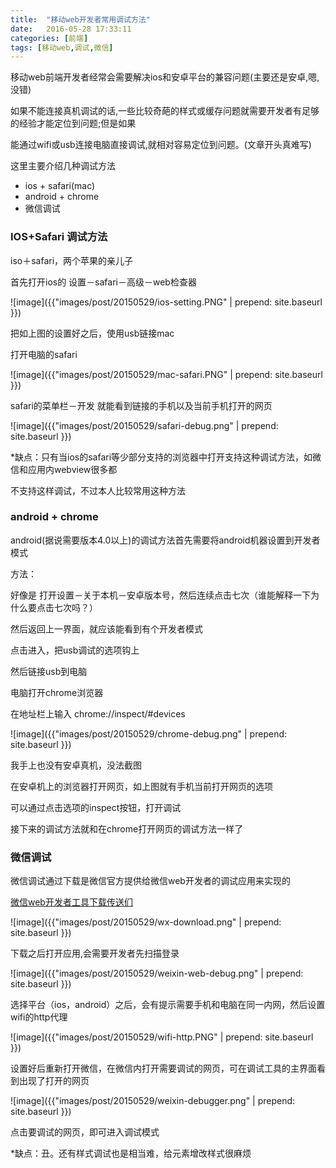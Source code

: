 ```yaml
---
title:  "移动web开发者常用调试方法"
date:   2016-05-28 17:33:11
categories: [前端]
tags: [移动web,调试,微信]
---
```


移动web前端开发者经常会需要解决ios和安卓平台的兼容问题(主要还是安卓,嗯,没错)

如果不能连接真机调试的话,一些比较奇葩的样式或缓存问题就需要开发者有足够的经验才能定位到问题;但是如果

能通过wifi或usb连接电脑直接调试,就相对容易定位到问题。(文章开头真难写)

这里主要介绍几种调试方法

* ios + safari(mac)
* android + chrome
* 微信调试

### IOS+Safari 调试方法

iso＋safari，两个苹果的亲儿子

首先打开ios的 设置－safari－高级－web检查器


![image]({{"images/post/20150529/ios-setting.PNG" | prepend: site.baseurl }})

把如上图的设置好之后，使用usb链接mac

打开电脑的safari

![image]({{"images/post/20150529/mac-safari.PNG" | prepend: site.baseurl }})

safari的菜单栏－开发 就能看到链接的手机以及当前手机打开的网页

![image]({{"images/post/20150529/safari-debug.png" | prepend: site.baseurl }})

*缺点：只有当ios的safari等少部分支持的浏览器中打开支持这种调试方法，如微信和应用内webview很多都

不支持这样调试，不过本人比较常用这种方法

### android + chrome

android(据说需要版本4.0以上)的调试方法首先需要将android机器设置到开发者模式

方法：

好像是 打开设置－关于本机－安卓版本号，然后连续点击七次（谁能解释一下为什么要点击七次吗？）

然后返回上一界面，就应该能看到有个开发者模式

点击进入，把usb调试的选项钩上

然后链接usb到电脑

电脑打开chrome浏览器

在地址栏上输入 chrome://inspect/#devices

![image]({{"images/post/20150529/chrome-debug.png" | prepend: site.baseurl }})

我手上也没有安卓真机，没法截图

在安卓机上的浏览器打开网页，如上图就有手机当前打开网页的选项

可以通过点击选项的inspect按钮，打开调试

接下来的调试方法就和在chrome打开网页的调试方法一样了

### 微信调试

微信调试通过下载是微信官方提供给微信web开发者的调试应用来实现的

[微信web开发者工具下载传送们](https://mp.weixin.qq.com/wiki/10/e5f772f4521da17fa0d7304f68b97d7e.html)

![image]({{"images/post/20150529/wx-download.png" | prepend: site.baseurl }})

下载之后打开应用,会需要开发者先扫描登录

![image]({{"images/post/20150529/weixin-web-debug.png" | prepend: site.baseurl }})

选择平台（ios，android）之后，会有提示需要手机和电脑在同一内网，然后设置wifi的http代理

![image]({{"images/post/20150529/wifi-http.PNG" | prepend: site.baseurl }})

设置好后重新打开微信，在微信内打开需要调试的网页，可在调试工具的主界面看到出现了打开的网页

![image]({{"images/post/20150529/weixin-debugger.png" | prepend: site.baseurl }})

点击要调试的网页，即可进入调试模式

*缺点：丑。还有样式调试也是相当难，给元素增改样式很麻烦
